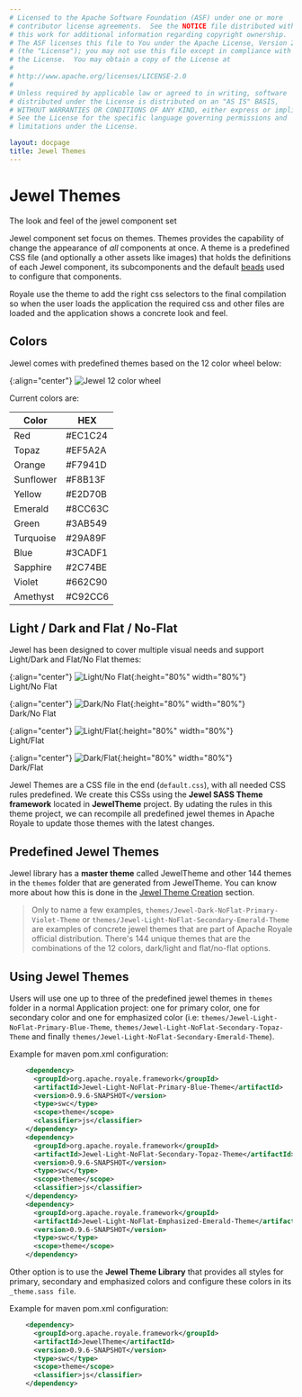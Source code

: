 ```yaml
---
# Licensed to the Apache Software Foundation (ASF) under one or more
# contributor license agreements.  See the NOTICE file distributed with
# this work for additional information regarding copyright ownership.
# The ASF licenses this file to You under the Apache License, Version 2.0
# (the "License"); you may not use this file except in compliance with
# the License.  You may obtain a copy of the License at
# 
# http://www.apache.org/licenses/LICENSE-2.0
# 
# Unless required by applicable law or agreed to in writing, software
# distributed under the License is distributed on an "AS IS" BASIS,
# WITHOUT WARRANTIES OR CONDITIONS OF ANY KIND, either express or implied.
# See the License for the specific language governing permissions and
# limitations under the License.

layout: docpage
title: Jewel Themes
---
```


# Jewel Themes

The look and feel of the jewel component set

Jewel component set focus on themes. Themes provides the capability of change the appearance of _all_ components at once. 
A theme is a predefined CSS file (and optionally a other assets like images) that holds the definitions of each Jewel component, its subcomponents and the default [beads](features/strands-and-beads.html) used to configure that components. 

Royale use the theme to add the right css selectors to the final compilation so when the user loads the application the required css and other files are loaded and the application shows a concrete look and feel.

## Colors

Jewel comes with predefined themes based on the 12 color wheel below:

{:align="center"}
![Jewel 12 color wheel](assets/images/apache-royale-jewel-12-color-wheel.jpeg)

Current colors are:

| Color     | HEX       |
| --------- | --------- |
| Red       | #EC1C24   |
| Topaz     | #EF5A2A   |
| Orange    | #F7941D   |
| Sunflower | #F8B13F   |
| Yellow    | #E2D70B   |
| Emerald   | #8CC63C   |
| Green     | #3AB549   |
| Turquoise | #29A89F   |
| Blue      | #3CADF1   |
| Sapphire  | #2C74BE   |
| Violet    | #662C90   |
| Amethyst  | #C92CC6   |

## Light / Dark and Flat / No-Flat

Jewel has been designed to cover multiple visual needs and support Light/Dark and Flat/No Flat themes:

{:align="center"}
![Light/No Flat](assets/images/apache-royale-jewel-light-noflat.jpeg){:height="80%" width="80%"}
<br>
Light/No Flat

{:align="center"}
![Dark/No Flat](assets/images/apache-royale-jewel-dark-noflat.jpeg){:height="80%" width="80%"}
<br>
Dark/No Flat

{:align="center"}
![Light/Flat](assets/images/apache-royale-jewel-light-flat.jpeg){:height="80%" width="80%"}
<br>
Light/Flat

{:align="center"}
![Dark/Flat](assets/images/apache-royale-jewel-dark-flat.jpeg){:height="80%" width="80%"}
<br>
Dark/Flat

Jewel Themes are a CSS file in the end (`default.css`), with all needed CSS rules predefined. We create this CSSs using the __Jewel SASS Theme framework__ located in __JewelTheme__ project. By udating the rules in this theme project, we can recompile all predefined jewel themes in Apache Royale to update those themes with the latest changes.

## Predefined Jewel Themes

Jewel library has a __master theme__ called JewelTheme and other 144 themes in the `themes` folder that are generated from JewelTheme. You can know more about how this is done in the [Jewel Theme Creation](component-sets/jewel/jewel-theme-creation.html) section.

> Only to name a few examples, `themes/Jewel-Dark-NoFlat-Primary-Violet-Theme` or `themes/Jewel-Light-NoFlat-Secondary-Emerald-Theme` are examples of concrete jewel themes that are part of Apache Royale official distribution. There's 144 unique themes that are the combinations of the 12 colors, dark/light and flat/no-flat options.

## Using Jewel Themes

Users will use one up to three of the predefined jewel themes in `themes` folder in a normal Application project: one for primary color, one for secondary color and one for emphasized color (i.e: `themes/Jewel-Light-NoFlat-Primary-Blue-Theme`, `themes/Jewel-Light-NoFlat-Secondary-Topaz-Theme` and finally `themes/Jewel-Light-NoFlat-Secondary-Emerald-Theme`).

Example for maven pom.xml configuration:

```xml
    <dependency>
      <groupId>org.apache.royale.framework</groupId>
      <artifactId>Jewel-Light-NoFlat-Primary-Blue-Theme</artifactId>
      <version>0.9.6-SNAPSHOT</version>
      <type>swc</type>
      <scope>theme</scope>
      <classifier>js</classifier>
    </dependency>
    <dependency>
      <groupId>org.apache.royale.framework</groupId>
      <artifactId>Jewel-Light-NoFlat-Secondary-Topaz-Theme</artifactId>
      <version>0.9.6-SNAPSHOT</version>
      <type>swc</type>
      <scope>theme</scope>
      <classifier>js</classifier>
    </dependency>
    <dependency>
      <groupId>org.apache.royale.framework</groupId>
      <artifactId>Jewel-Light-NoFlat-Emphasized-Emerald-Theme</artifactId>
      <version>0.9.6-SNAPSHOT</version>
      <type>swc</type>
      <scope>theme</scope>
    </dependency>
```

Other option is to use the __Jewel Theme Library__ that provides all styles for primary, secondary and emphasized colors and configure these colors in its `_theme.sass file`.

Example for maven pom.xml configuration:

```xml
    <dependency>
      <groupId>org.apache.royale.framework</groupId>
      <artifactId>JewelTheme</artifactId>
      <version>0.9.6-SNAPSHOT</version>
      <type>swc</type>
      <scope>theme</scope>
      <classifier>js</classifier>
    </dependency>
```